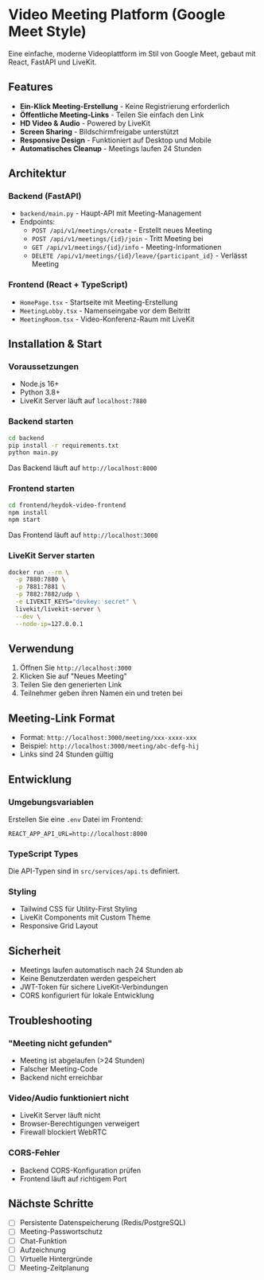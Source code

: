 # Video Meeting Platform (Google Meet Style)

Eine einfache, moderne Videoplattform im Stil von Google Meet, gebaut mit React, FastAPI und LiveKit.

## Features

- **Ein-Klick Meeting-Erstellung** - Keine Registrierung erforderlich
- **Öffentliche Meeting-Links** - Teilen Sie einfach den Link
- **HD Video & Audio** - Powered by LiveKit
- **Screen Sharing** - Bildschirmfreigabe unterstützt
- **Responsive Design** - Funktioniert auf Desktop und Mobile
- **Automatisches Cleanup** - Meetings laufen 24 Stunden

## Architektur

### Backend (FastAPI)
- `backend/main.py` - Haupt-API mit Meeting-Management
- Endpoints:
  - `POST /api/v1/meetings/create` - Erstellt neues Meeting
  - `POST /api/v1/meetings/{id}/join` - Tritt Meeting bei
  - `GET /api/v1/meetings/{id}/info` - Meeting-Informationen
  - `DELETE /api/v1/meetings/{id}/leave/{participant_id}` - Verlässt Meeting

### Frontend (React + TypeScript)
- `HomePage.tsx` - Startseite mit Meeting-Erstellung
- `MeetingLobby.tsx` - Namenseingabe vor dem Beitritt
- `MeetingRoom.tsx` - Video-Konferenz-Raum mit LiveKit

## Installation & Start

### Voraussetzungen
- Node.js 16+
- Python 3.8+
- LiveKit Server läuft auf `localhost:7880`

### Backend starten

```bash
cd backend
pip install -r requirements.txt
python main.py
```

Das Backend läuft auf `http://localhost:8000`

### Frontend starten

```bash
cd frontend/heydok-video-frontend
npm install
npm start
```

Das Frontend läuft auf `http://localhost:3000`

### LiveKit Server starten

```bash
docker run --rm \
  -p 7880:7880 \
  -p 7881:7881 \
  -p 7882:7882/udp \
  -e LIVEKIT_KEYS="devkey: secret" \
  livekit/livekit-server \
  --dev \
  --node-ip=127.0.0.1
```

## Verwendung

1. Öffnen Sie `http://localhost:3000`
2. Klicken Sie auf "Neues Meeting"
3. Teilen Sie den generierten Link
4. Teilnehmer geben ihren Namen ein und treten bei

## Meeting-Link Format

- Format: `http://localhost:3000/meeting/xxx-xxxx-xxx`
- Beispiel: `http://localhost:3000/meeting/abc-defg-hij`
- Links sind 24 Stunden gültig

## Entwicklung

### Umgebungsvariablen

Erstellen Sie eine `.env` Datei im Frontend:

```env
REACT_APP_API_URL=http://localhost:8000
```

### TypeScript Types

Die API-Typen sind in `src/services/api.ts` definiert.

### Styling

- Tailwind CSS für Utility-First Styling
- LiveKit Components mit Custom Theme
- Responsive Grid Layout

## Sicherheit

- Meetings laufen automatisch nach 24 Stunden ab
- Keine Benutzerdaten werden gespeichert
- JWT-Token für sichere LiveKit-Verbindungen
- CORS konfiguriert für lokale Entwicklung

## Troubleshooting

### "Meeting nicht gefunden"
- Meeting ist abgelaufen (>24 Stunden)
- Falscher Meeting-Code
- Backend nicht erreichbar

### Video/Audio funktioniert nicht
- LiveKit Server läuft nicht
- Browser-Berechtigungen verweigert
- Firewall blockiert WebRTC

### CORS-Fehler
- Backend CORS-Konfiguration prüfen
- Frontend läuft auf richtigem Port

## Nächste Schritte

- [ ] Persistente Datenspeicherung (Redis/PostgreSQL)
- [ ] Meeting-Passwortschutz
- [ ] Chat-Funktion
- [ ] Aufzeichnung
- [ ] Virtuelle Hintergründe
- [ ] Meeting-Zeitplanung 